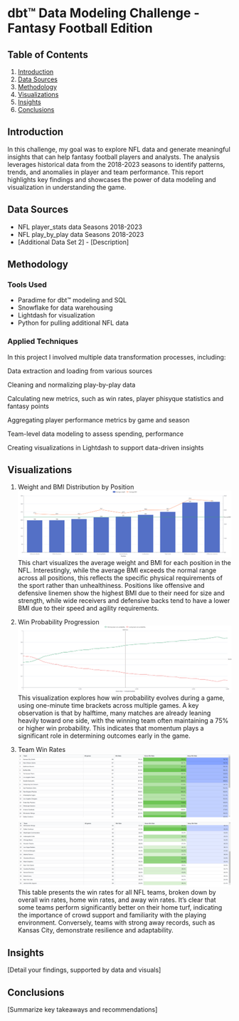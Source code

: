 # dbt™ Data Modeling Challenge - Fantasy Football Edition

## Table of Contents
1. [Introduction](#introduction)
2. [Data Sources](#data-sources)
3. [Methodology](#methodology)
4. [Visualizations](#visualizations)
5. [Insights](#insights)
6. [Conclusions](#conclusions)

## Introduction
In this challenge, my goal was to explore NFL data and generate meaningful insights that can help fantasy football players and analysts. 
The analysis leverages historical data from the 2018-2023 seasons to identify patterns, trends, and anomalies in player and team performance. 
This report highlights key findings and showcases the power of data modeling and visualization in understanding the game.

## Data Sources
- NFL player_stats data Seasons 2018-2023
- NFL play_by_play data Seasons 2018-2023
- [Additional Data Set 2] - [Description]

## Methodology
### Tools Used
- Paradime for dbt™ modeling and SQL
- Snowflake for data warehousing
- Lightdash for visualization
- Python for pulling additional NFL data

### Applied Techniques
In this project I involved multiple data transformation processes, including:

Data extraction and loading from various sources

Cleaning and normalizing play-by-play data

Calculating new metrics, such as win rates, player phisyque statistics and fantasy points

Aggregating player performance metrics by game and season

Team-level data modeling to assess spending, performance

Creating visualizations in Lightdash to support data-driven insights

## Visualizations
1. Weight and BMI Distribution by Position
![Weight and BMI by Position](snapshots/weight_by_position.png)
This chart visualizes the average weight and BMI for each position in the NFL. 
Interestingly, while the average BMI exceeds the normal range across all positions, this reflects the specific physical requirements of the sport 
rather than unhealthiness. 
Positions like offensive and defensive linemen show the highest BMI due to their need for size and strength, 
while wide receivers and defensive backs tend to have a lower BMI due to their speed and agility requirements.

2. Win Probability Progression
![Win probability over game time](snapshots/win_probability.png)
This visualization explores how win probability evolves during a game, using one-minute time brackets across multiple games. 
A key observation is that by halftime, many matches are already leaning heavily toward one side, with the winning team often maintaining a 75% or higher win probability. 
This indicates that momentum plays a significant role in determining outcomes early in the game.

3. Team Win Rates
![Win rates of NFL teams](snapshots/win_rates_1.png)
![Win rates of NFL teams](snapshots/win_rates_2.png)
This table presents the win rates for all NFL teams, broken down by overall win rates, home win rates, and away win rates. 
It’s clear that some teams perform significantly better on their home turf, indicating the importance of crowd support and familiarity with the playing environment. 
Conversely, teams with strong away records, such as Kansas City, demonstrate resilience and adaptability.

## Insights
[Detail your findings, supported by data and visuals]

## Conclusions
[Summarize key takeaways and recommendations]
